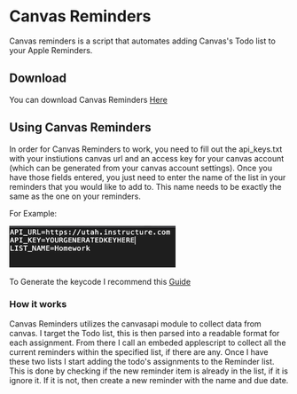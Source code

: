 # Canvas Reminders
Canvas reminders is a script that automates adding Canvas's Todo list to your Apple Reminders.

## Download
You can download Canvas Reminders [Here](../../releases/)

## Using Canvas Reminders
In order for Canvas Reminders to work, you need to fill out the api_keys.txt with your instiutions canvas url and an access key for your canvas account
(which can be generated from your canvas account settings).
Once you have those fields entered, you just need to enter the name of the list in your reminders that you would like to add to. This name needs to be exactly the same as the one on your reminders.

For Example:

<img src="images/api_key_image.png" width="300" height="75">

To Generate the keycode I recommend this [Guide](https://community.canvaslms.com/t5/Admin-Guide/How-do-I-obtain-an-API-access-token-in-the-Canvas-Data-Portal/ta-p/157)

### How it works
Canvas Reminders utilizes the canvasapi module to collect data from canvas. I target the Todo list, this is then parsed into a readable format for each
assignment. From there I call an embeded applescript to collect all the current reminders within the specified list, if there are any. Once I have these two lists I start
adding the todo's assignments to the Reminder list. This is done by checking if the new reminder item is already in the list, if it is ignore it. If it is not, then create
a new reminder with the name and due date.
